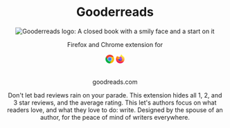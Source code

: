 <div style="text-align: center;">
<h1>Gooderreads</h1>

![Gooderreads logo: A closed book with a smily face and a start on it](https://file%2B.vscode-resource.vscode-cdn.net/Users/pb/workspace/playground/goodreads_firefox/sources/gooderreads_logo_128.png?version%3D1735888644566)

Firefox and Chrome extension for

<img src="sources/chrome_symbol.png" alt="Chrome symbol" style="width: 20px">
<img src="sources/firefox_symbol.png" alt="Firefox symbol" style="width: 20px"><br><br>

<p>goodreads.com</p>

Don't let bad reviews rain on your parade. This extension hides all 1, 2, and 3 star reviews, and the average rating. This let's authors focus on what readers love, and what they love to do: write. Designed by the spouse of an author, for the peace of mind of writers everywhere.

</div>
